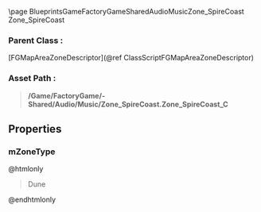 \page BlueprintsGameFactoryGameSharedAudioMusicZone_SpireCoast Zone_SpireCoast
### Parent Class :
[FGMapAreaZoneDescriptor](@ref ClassScriptFGMapAreaZoneDescriptor)
### Asset Path :
<b><blockquote>/Game/FactoryGame/-Shared/Audio/Music/Zone_SpireCoast.Zone_SpireCoast_C</blockquote></b>
## Properties

### mZoneType
@htmlonly
<blockquote>Dune</blockquote>
@endhtmlonly

